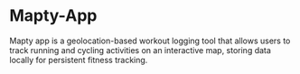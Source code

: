 # Mapty-App
 Mapty app is a geolocation-based workout logging tool that allows users to track running and cycling activities on an interactive map, storing data locally for persistent fitness tracking.
